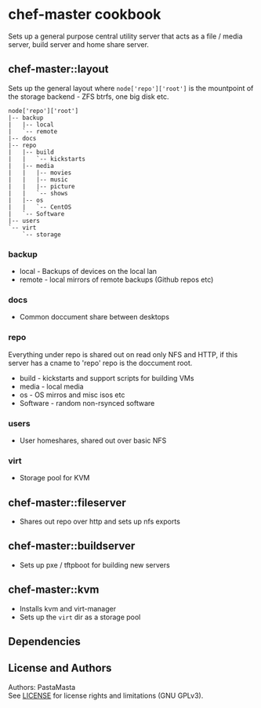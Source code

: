 chef-master cookbook
======================

Sets up a general purpose central utility server that acts as a file / media server, build server and home share server.

## chef-master::layout

Sets up the general layout where `node['repo']['root']` is the mountpoint of the storage backend - ZFS btrfs, one big disk etc.

```
node['repo']['root']
|-- backup
|   |-- local
|   `-- remote
|-- docs
|-- repo
|   |-- build
|   |   `-- kickstarts
|   |-- media
|   |   |-- movies
|   |   |-- music
|   |   |-- picture
|   |   `-- shows
|   |-- os
|   |   `-- CentOS
|   `-- Software
|-- users
`-- virt
    `-- storage
```
### backup
- local - Backups of devices on the local lan
- remote - local mirrors of remote backups (Github repos etc)

### docs
- Common doccument share between desktops

### repo
Everything under repo is shared out on read only NFS and HTTP, if this server has a cname to 'repo' repo is the doccument root.
- build - kickstarts and support scripts for building VMs
- media - local media
- os - OS mirros and misc isos etc
- Software - random non-rsynced software

### users
- User homeshares, shared out over basic NFS

### virt
- Storage pool for KVM

## chef-master::fileserver
- Shares out repo over http and sets up nfs exports

## chef-master::buildserver
- Sets up pxe / tftpboot for building new servers

## chef-master::kvm
- Installs kvm and virt-manager
- Sets up the `virt` dir as a storage pool

Dependencies
-------------------

License and Authors
-------------------
Authors: PastaMasta  
See [LICENSE](LICENSE.md) for license rights and limitations (GNU GPLv3).
